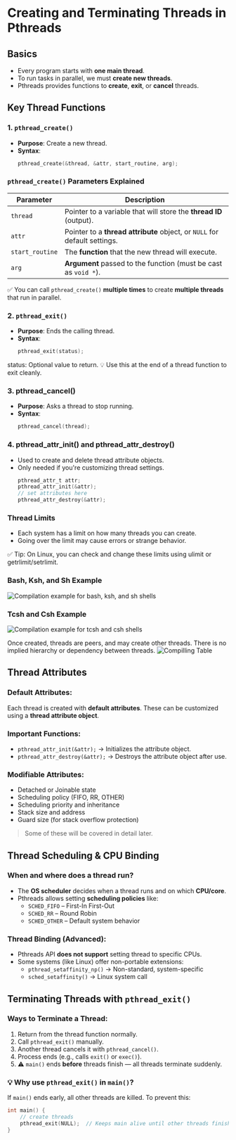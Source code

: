 # Creating and Terminating Threads in Pthreads

## Basics

- Every program starts with **one main thread**.
- To run tasks in parallel, we must **create new threads**.
- Pthreads provides functions to **create**, **exit**, or **cancel** threads.

## Key Thread Functions

### 1. `pthread_create()`

- **Purpose**: Create a new thread.
- **Syntax**:
  ```c
  pthread_create(&thread, &attr, start_routine, arg);
  ```

### `pthread_create()` Parameters Explained

| Parameter       | Description                                                |
|----------------|------------------------------------------------------------|
| `thread`        | Pointer to a variable that will store the **thread ID** (output). |
| `attr`          | Pointer to a **thread attribute** object, or `NULL` for default settings. |
| `start_routine` | The **function** that the new thread will execute.        |
| `arg`           | **Argument** passed to the function (must be cast as `void *`). |

✅ You can call `pthread_create()` **multiple times** to create **multiple threads** that run in parallel.

### 2. `pthread_exit()`

- **Purpose**: Ends the calling thread.
- **Syntax**:
    ```c
    pthread_exit(status);
    ```
status: Optional value to return.
💡 Use this at the end of a thread function to exit cleanly.

### 3. pthread_cancel()

- **Purpose**: Asks a thread to stop running.
- **Syntax**:
    ```c
    pthread_cancel(thread);
    ```

### 4. pthread_attr_init() and pthread_attr_destroy()

- Used to create and delete thread attribute objects.
- Only needed if you're customizing thread settings.
    ```c
    pthread_attr_t attr;
    pthread_attr_init(&attr);
    // set attributes here
    pthread_attr_destroy(&attr);
    ```
### Thread Limits

- Each system has a limit on how many threads you can create.
- Going over the limit may cause errors or strange behavior.

✅ Tip:
    On Linux, you can check and change these limits using ulimit or getrlimit/setrlimit.

### Bash, Ksh, and Sh Example

![Compilation example for bash, ksh, and sh shells](images/ksh_sh.png)

### Tcsh and Csh Example

![Compilation example for tcsh and csh shells](images/tcsh_csh.png)

Once created, threads are peers, and may create other threads. There is no implied hierarchy or dependency between threads.
![Compilling Table](images/thread_nodes.png)

## Thread Attributes

### Default Attributes:
Each thread is created with **default attributes**. These can be customized using a **thread attribute object**.

### Important Functions:
- `pthread_attr_init(&attr);` → Initializes the attribute object.
- `pthread_attr_destroy(&attr);` → Destroys the attribute object after use.

### Modifiable Attributes:
- Detached or Joinable state
- Scheduling policy (FIFO, RR, OTHER)
- Scheduling priority and inheritance
- Stack size and address
- Guard size (for stack overflow protection)

> Some of these will be covered in detail later.

## Thread Scheduling & CPU Binding

### When and where does a thread run?
- The **OS scheduler** decides when a thread runs and on which **CPU/core**.
- Pthreads allows setting **scheduling policies** like:
  - `SCHED_FIFO` – First-In First-Out
  - `SCHED_RR` – Round Robin
  - `SCHED_OTHER` – Default system behavior

### Thread Binding (Advanced):
- Pthreads API **does not support** setting thread to specific CPUs.
- Some systems (like Linux) offer non-portable extensions:
  - `pthread_setaffinity_np()` → Non-standard, system-specific
  - `sched_setaffinity()` → Linux system call

## Terminating Threads with `pthread_exit()`

### Ways to Terminate a Thread:
1. Return from the thread function normally.
2. Call `pthread_exit()` manually.
3. Another thread cancels it with `pthread_cancel()`.
4. Process ends (e.g., calls `exit()` or `exec()`).
5. ⚠️ `main()` ends **before** threads finish — all threads terminate suddenly.

### 💡 Why use `pthread_exit()` in `main()`?
If `main()` ends early, all other threads are killed. To prevent this:
```c
int main() {
    // create threads
    pthread_exit(NULL);  // Keeps main alive until other threads finish
}
```
